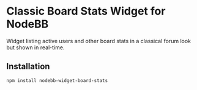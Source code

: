 # Classic Board Stats Widget for NodeBB

Widget listing active users and other board stats in a classical forum look but shown in real-time.

## Installation

    npm install nodebb-widget-board-stats
